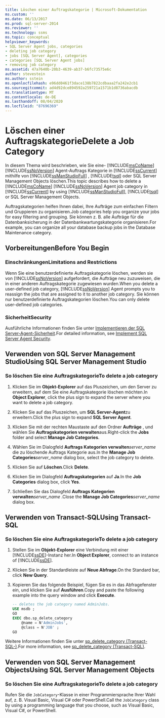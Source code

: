 ```yaml
---
title: Löschen einer Auftragskategorie | Microsoft-Dokumentation
ms.custom: ''
ms.date: 06/13/2017
ms.prod: sql-server-2014
ms.reviewer: ''
ms.technology: ssms
ms.topic: conceptual
helpviewer_keywords:
- SQL Server Agent jobs, categories
- deleting job category
- jobs [SQL Server Agent], categories
- categories [SQL Server Agent jobs]
- removing job category
ms.assetid: 47a7640b-20b3-4639-ab37-b6fc73575e6c
author: stevestein
ms.author: sstein
ms.openlocfilehash: e96dd0461f3dace138b7822cdbaaa2fa242e2cb1
ms.sourcegitcommit: ad4d92dce894592a259721a1571b1d8736abacdb
ms.translationtype: MT
ms.contentlocale: de-DE
ms.lasthandoff: 08/04/2020
ms.locfileid: "87696369"
---
```

# <a name="delete-a-job-category"></a><span data-ttu-id="27326-102">Löschen einer Auftragskategorie</span><span class="sxs-lookup"><span data-stu-id="27326-102">Delete a Job Category</span></span>
  <span data-ttu-id="27326-103">In diesem Thema wird beschrieben, wie Sie eine- [!INCLUDE[msCoName](../../includes/msconame-md.md)] [!INCLUDE[ssNoVersion](../../includes/ssnoversion-md.md)] Agent-Auftrags Kategorie in [!INCLUDE[ssCurrent](../../includes/sscurrent-md.md)] mithilfe von [!INCLUDE[ssManStudioFull](../../includes/ssmanstudiofull-md.md)] , [!INCLUDE[tsql](../../includes/tsql-md.md)] oder SQL Server Management Objects löschen.</span><span class="sxs-lookup"><span data-stu-id="27326-103">This topic describes how to delete a [!INCLUDE[msCoName](../../includes/msconame-md.md)] [!INCLUDE[ssNoVersion](../../includes/ssnoversion-md.md)] Agent job category in [!INCLUDE[ssCurrent](../../includes/sscurrent-md.md)] by using [!INCLUDE[ssManStudioFull](../../includes/ssmanstudiofull-md.md)], [!INCLUDE[tsql](../../includes/tsql-md.md)] or SQL Server Management Objects.</span></span>  
  
 <span data-ttu-id="27326-104">Auftragskategorien helfen Ihnen dabei, Ihre Aufträge zum einfachen Filtern und Gruppieren zu organisieren.</span><span class="sxs-lookup"><span data-stu-id="27326-104">Job categories help you organize your jobs for easy filtering and grouping.</span></span> <span data-ttu-id="27326-105">Sie können z. B. alle Aufträge für die Datenbanksicherung in der Datenbankwartungskategorie organisieren.</span><span class="sxs-lookup"><span data-stu-id="27326-105">For example, you can organize all your database backup jobs in the Database Maintenance category.</span></span>  

##  <a name="before-you-begin"></a><a name="BeforeYouBegin"></a> <span data-ttu-id="27326-106">Vorbereitungen</span><span class="sxs-lookup"><span data-stu-id="27326-106">Before You Begin</span></span>  
  
###  <a name="limitations-and-restrictions"></a><a name="Restrictions"></a> <span data-ttu-id="27326-107">Einschränkungen</span><span class="sxs-lookup"><span data-stu-id="27326-107">Limitations and Restrictions</span></span>  
 <span data-ttu-id="27326-108">Wenn Sie eine benutzerdefinierte Auftragskategorie löschen, werden sie von [!INCLUDE[ssNoVersion](../../includes/ssnoversion-md.md)] aufgefordert, die Aufträge neu zuzuweisen, die in einer anderen Auftragskategorie zugewiesen wurden.</span><span class="sxs-lookup"><span data-stu-id="27326-108">When you delete a user-defined job category, [!INCLUDE[ssNoVersion](../../includes/ssnoversion-md.md)] Agent prompts you to reassign the jobs that are assigned to it to another job category.</span></span> <span data-ttu-id="27326-109">Sie können nur benutzerdefinierte Auftragskategorien löschen.</span><span class="sxs-lookup"><span data-stu-id="27326-109">You can only delete user-defined job categories.</span></span>  
  
###  <a name="security"></a><a name="Security"></a> <span data-ttu-id="27326-110">Sicherheit</span><span class="sxs-lookup"><span data-stu-id="27326-110">Security</span></span>  
 <span data-ttu-id="27326-111">Ausführliche Informationen finden Sie unter [Implementieren der SQL Server-Agent-Sicherheit](implement-sql-server-agent-security.md).</span><span class="sxs-lookup"><span data-stu-id="27326-111">For detailed information, see [Implement SQL Server Agent Security](implement-sql-server-agent-security.md).</span></span>  

##  <a name="using-sql-server-management-studio"></a><a name="SSMS"></a> <span data-ttu-id="27326-112">Verwenden von SQL Server Management Studio</span><span class="sxs-lookup"><span data-stu-id="27326-112">Using SQL Server Management Studio</span></span>  
  
### <a name="to-delete-a-job-category"></a><span data-ttu-id="27326-113">So löschen Sie eine Auftragskategorie</span><span class="sxs-lookup"><span data-stu-id="27326-113">To delete a job category</span></span>  
  
1.  <span data-ttu-id="27326-114">Klicken Sie im **Objekt-Explorer** auf das Pluszeichen, um den Server zu erweitern, auf dem Sie eine Auftragskategorie löschen möchten.</span><span class="sxs-lookup"><span data-stu-id="27326-114">In **Object Explorer**, click the plus sign to expand the server where you want to delete a job category.</span></span>  
  
2.  <span data-ttu-id="27326-115">Klicken Sie auf das Pluszeichen, um **SQL Server-Agent**zu erweitern.</span><span class="sxs-lookup"><span data-stu-id="27326-115">Click the plus sign to expand **SQL Server Agent**.</span></span>  
  
3.  <span data-ttu-id="27326-116">Klicken Sie mit der rechten Maustaste auf den Ordner **Aufträge** , und wählen Sie **Auftragskategorien verwalten**aus.</span><span class="sxs-lookup"><span data-stu-id="27326-116">Right-click the **Jobs** folder and select **Manage Job Categories**.</span></span>  
  
4.  <span data-ttu-id="27326-117">Wählen Sie im Dialogfeld **Auftrags Kategorien verwalten**_server_name_ die zu löschende Auftrags Kategorie aus.</span><span class="sxs-lookup"><span data-stu-id="27326-117">In the **Manage Job Categories**_server_name_ dialog box, select the job category to delete.</span></span>  
  
5.  <span data-ttu-id="27326-118">Klicken Sie auf **Löschen**.</span><span class="sxs-lookup"><span data-stu-id="27326-118">Click **Delete**.</span></span>  
  
6.  <span data-ttu-id="27326-119">Klicken Sie im Dialogfeld **Auftragskategorien** auf **Ja**.</span><span class="sxs-lookup"><span data-stu-id="27326-119">In the **Job Categories** dialog box, click **Yes**.</span></span>  
  
7.  <span data-ttu-id="27326-120">Schließen Sie das Dialogfeld **Auftrags Kategorien verwalten**_server_name_ .</span><span class="sxs-lookup"><span data-stu-id="27326-120">Close the **Manage Job Categories**_server_name_ dialog box.</span></span>  
  
##  <a name="using-transact-sql"></a><a name="TSQL"></a> <span data-ttu-id="27326-121">Verwenden von Transact-SQL</span><span class="sxs-lookup"><span data-stu-id="27326-121">Using Transact-SQL</span></span>  
  
### <a name="to-delete-a-job-category"></a><span data-ttu-id="27326-122">So löschen Sie eine Auftragskategorie</span><span class="sxs-lookup"><span data-stu-id="27326-122">To delete a job category</span></span>  
  
1.  <span data-ttu-id="27326-123">Stellen Sie im **Objekt-Explorer** eine Verbindung mit einer [!INCLUDE[ssDE](../../includes/ssde-md.md)]-Instanz her.</span><span class="sxs-lookup"><span data-stu-id="27326-123">In **Object Explorer**, connect to an instance of [!INCLUDE[ssDE](../../includes/ssde-md.md)].</span></span>  
  
2.  <span data-ttu-id="27326-124">Klicken Sie in der Standardleiste auf **Neue Abfrage**.</span><span class="sxs-lookup"><span data-stu-id="27326-124">On the Standard bar, click **New Query**.</span></span>  
  
3.  <span data-ttu-id="27326-125">Kopieren Sie das folgende Beispiel, fügen Sie es in das Abfragefenster ein, und klicken Sie auf **Ausführen**.</span><span class="sxs-lookup"><span data-stu-id="27326-125">Copy and paste the following example into the query window and click **Execute**.</span></span>  
  
    ```sql
    -- deletes the job category named AdminJobs.  
    USE msdb ;  
    GO   
    EXEC dbo.sp_delete_category  
        @name = N'AdminJobs',  
        @class = N'JOB' ;  
    GO  
    ```  
  
 <span data-ttu-id="27326-126">Weitere Informationen finden Sie unter [sp_delete_category &#40;Transact-SQL-&#41;](/sql/relational-databases/system-stored-procedures/sp-delete-category-transact-sql).</span><span class="sxs-lookup"><span data-stu-id="27326-126">For more information, see [sp_delete_category &#40;Transact-SQL&#41;](/sql/relational-databases/system-stored-procedures/sp-delete-category-transact-sql).</span></span>  

  
##  <a name="using-sql-server-management-objects"></a><a name="SMO"></a><span data-ttu-id="27326-127">Verwenden von SQL Server Management Objects</span><span class="sxs-lookup"><span data-stu-id="27326-127">Using SQL Server Management Objects</span></span>  

### <a name="to-delete-a-job-category"></a><span data-ttu-id="27326-128">So löschen Sie eine Auftragskategorie</span><span class="sxs-lookup"><span data-stu-id="27326-128">To delete a job category</span></span>
  
 <span data-ttu-id="27326-129">Rufen Sie die `JobCategory`-Klasse in einer Programmiersprache Ihrer Wahl auf, z. B. Visual Basic, Visual C# oder PowerShell.</span><span class="sxs-lookup"><span data-stu-id="27326-129">Call the `JobCategory` class by using a programming language that you choose, such as Visual Basic, Visual C#, or PowerShell.</span></span>  
